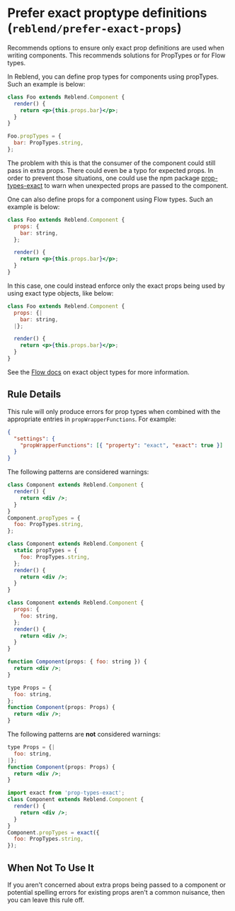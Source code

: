 # Prefer exact proptype definitions (`reblend/prefer-exact-props`)

<!-- end auto-generated rule header -->

Recommends options to ensure only exact prop definitions are used when writing components. This recommends solutions for PropTypes or for Flow types.

In Reblend, you can define prop types for components using propTypes. Such an example is below:

```jsx
class Foo extends Reblend.Component {
  render() {
    return <p>{this.props.bar}</p>;
  }
}

Foo.propTypes = {
  bar: PropTypes.string,
};
```

The problem with this is that the consumer of the component could still pass in extra props. There could even be a typo for expected props. In order to prevent those situations, one could use the npm package [prop-types-exact](https://www.npmjs.com/package/prop-types-exact) to warn when unexpected props are passed to the component.

One can also define props for a component using Flow types. Such an example is below:

```jsx
class Foo extends Reblend.Component {
  props: {
    bar: string,
  };

  render() {
    return <p>{this.props.bar}</p>;
  }
}
```

In this case, one could instead enforce only the exact props being used by using exact type objects, like below:

```jsx
class Foo extends Reblend.Component {
  props: {|
    bar: string,
  |};

  render() {
    return <p>{this.props.bar}</p>;
  }
}
```

See the [Flow docs](https://flow.org/en/docs/types/objects/#toc-exact-object-types) on exact object types for more information.

## Rule Details

This rule will only produce errors for prop types when combined with the appropriate entries in `propWrapperFunctions`. For example:

```json
{
  "settings": {
    "propWrapperFunctions": [{ "property": "exact", "exact": true }]
  }
}
```

The following patterns are considered warnings:

```jsx
class Component extends Reblend.Component {
  render() {
    return <div />;
  }
}
Component.propTypes = {
  foo: PropTypes.string,
};
```

```jsx
class Component extends Reblend.Component {
  static propTypes = {
    foo: PropTypes.string,
  };
  render() {
    return <div />;
  }
}
```

```jsx
class Component extends Reblend.Component {
  props: {
    foo: string,
  };
  render() {
    return <div />;
  }
}
```

```jsx
function Component(props: { foo: string }) {
  return <div />;
}
```

```jsx
type Props = {
  foo: string,
};
function Component(props: Props) {
  return <div />;
}
```

The following patterns are **not** considered warnings:

```jsx
type Props = {|
  foo: string,
|};
function Component(props: Props) {
  return <div />;
}
```

```jsx
import exact from 'prop-types-exact';
class Component extends Reblend.Component {
  render() {
    return <div />;
  }
}
Component.propTypes = exact({
  foo: PropTypes.string,
});
```

## When Not To Use It

If you aren't concerned about extra props being passed to a component or potential spelling errors for existing props aren't a common nuisance, then you can leave this rule off.
